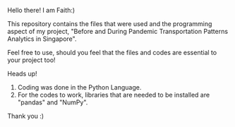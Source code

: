 Hello there! I am Faith:) 

This repository contains the files that were used and the programming aspect of my project, "Before and During Pandemic Transportation Patterns Analytics in Singapore". 

Feel free to use, should you feel that the files and codes are essential to your project too! 

Heads up! 
1. Coding was done in the Python Language. 
2. For the codes to work, libraries that are needed to be installed are "pandas" and "NumPy".

Thank you :)
